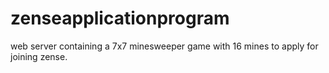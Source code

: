 # zenseapplicationprogram
web server containing a 7x7 minesweeper game with 16 mines to apply for joining zense.
